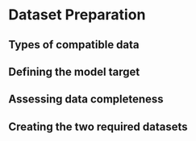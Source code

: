 # Dataset Preparation

## Types of compatible data

## Defining the model target

## Assessing data completeness

## Creating the two required datasets
